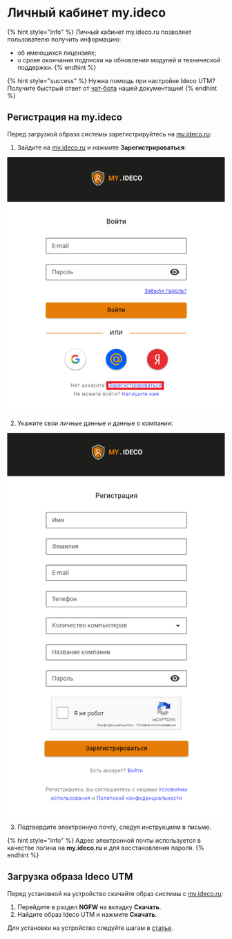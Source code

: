# Личный кабинет my.ideco

{% hint style="info" %}
Личный кабинет my.ideco.ru позволяет пользователю получить информацию:

* об имеющихся лицензиях;
* о сроке окончания подписки на обновления модулей и технической поддержки.
{% endhint %}

{% hint style="success" %}
Нужна помощь при настройке Ideco UTM? Получите быстрый ответ от [чат-бота](https://gpt-docs.ideco.ru/) нашей документации!
{% endhint %}

## Регистрация на my.ideco

Перед загрузкой образа системы зарегистрируйтесь на [my.ideco.ru](https://my.ideco.ru/):

1. Зайдите на [my.ideco.ru](https://my.ideco.ru/) и нажмите **Зарегистрироваться**:

![](/.gitbook/assets/my-ideco.png)

2. Укажите свои личные данные и данные о компании:

![](/.gitbook/assets/my-ideco1.png)

3. Подтвердите электронную почту, следуя инструкциям в письме.

{% hint style="info" %}
Адрес электронной почты используется в качестве логина на **my.ideco.ru** и для восстановления пароля.
{% endhint %}

## Загрузка образа Ideco UTM 

Перед установкой на устройство скачайте образ системы с [my.ideco.ru](https://my.ideco.ru/):

1. Перейдите в раздел **NGFW** на вкладку **Скачать**.
2. Найдите образ Ideco UTM и нажмите **Скачать**.

Для установки на устройство следуйте шагам в [статье](./preparation-install.md).
